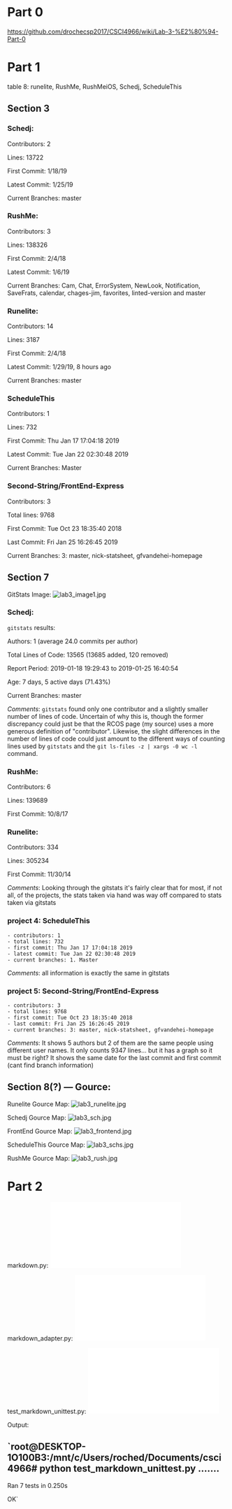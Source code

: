 # Part 0

https://github.com/drochecsp2017/CSCI4966/wiki/Lab-3-%E2%80%94-Part-0

# Part 1

table 8: runelite, RushMe, RushMeiOS, Schedj, ScheduleThis

## Section 3

### Schedj:

Contributors: 2

Lines: 13722

First Commit: 1/18/19

Latest Commit: 1/25/19

Current Branches: master

### RushMe:

Contributors: 3

Lines: 138326

First Commit: 2/4/18

Latest Commit: 1/6/19

Current Branches: Cam, Chat, ErrorSystem, NewLook, Notification, SaveFrats, calendar, chages-jim, favorites, linted-version and master

### Runelite:

Contributors: 14

Lines: 3187

First Commit: 2/4/18

Latest Commit: 1/29/19, 8 hours ago

Current Branches: master

### ScheduleThis

Contributors: 1

Lines: 732

First Commit: Thu Jan 17 17:04:18 2019 

Latest Commit: Tue Jan 22 02:30:48 2019 

Current Branches: Master

### Second-String/FrontEnd-Express

Contributors: 3

Total lines: 9768

First Commit: Tue Oct 23 18:35:40 2018 

Last Commit: Fri Jan 25 16:26:45 2019 

Current Branches: 3: master, nick-statsheet, gfvandehei-homepage

## Section 7
GitStats Image: ![lab3_image1.jpg](https://github.com/krishg4/Open-Source-Lab-Work/tree/master/Labs/Lab3/lab3_image1.jpg)

### Schedj:

`gitstats` results:

Authors: 1 (average 24.0 commits per author)

Total Lines of Code: 13565 (13685 added, 120 removed)

Report Period: 2019-01-18 19:29:43 to 2019-01-25 16:40:54

Age: 7 days, 5 active days (71.43%)

Current Branches: master

*Comments*: `gitstats` found only one contributor and a slightly smaller number of lines of code.
Uncertain of why this is, though the former discrepancy could just be that the RCOS page (my source) uses a more generous definition of "contributor".
Likewise, the slight differences in the number of lines of code could just amount to the different ways of counting lines used by `gitstats` and the `git ls-files -z | xargs -0 wc -l` command.

### RushMe:

Contributors: 6

Lines: 139689

First Commit: 10/8/17

### Runelite:

Contributors: 334

Lines: 305234

First Commit: 11/30/14

*Comments*: Looking through the gitstats it's fairly clear that for most, if not all, of the projects, the stats taken via hand was way off compared to stats taken via gitstats

### project 4: ScheduleThis
	- contributors: 1
	- total lines: 732
	- first commit: Thu Jan 17 17:04:18 2019 
	- latest commit: Tue Jan 22 02:30:48 2019 
	- current branches: 1. Master
*Comments*: all information is exactly the same in gitstats

### project 5: Second-String/FrontEnd-Express
	- contributors: 3
	- total lines: 9768
	- first commit: Tue Oct 23 18:35:40 2018 
	- last commit: Fri Jan 25 16:26:45 2019 
	- current branches: 3: master, nick-statsheet, gfvandehei-homepage
*Comments*: It shows 5 authors but 2 of them are the same people using different user names.
	It only counts 9347 lines... but it has a graph so it must be right?
	It shows the same date for the last commit and first commit
	(cant find branch information)


## Section 8(?) — Gource:

Runelite Gource Map: ![lab3_runelite.jpg](https://github.com/krishg4/Open-Source-Lab-Work/tree/master/Labs/Lab3/lab3_runelite.jpg)

Schedj Gource Map: ![lab3_sch.jpg](https://github.com/krishg4/Open-Source-Lab-Work/tree/master/Labs/Lab3/lab3_sch.jpg)

FrontEnd Gource Map: ![lab3_frontend.jpg](https://github.com/krishg4/Open-Source-Lab-Work/tree/master/Labs/Lab3/lab3_frontend.jpg)

ScheduleThis Gource Map: ![lab3_schs.jpg](https://github.com/krishg4/Open-Source-Lab-Work/tree/master/Labs/Lab3/lab3_schs.jpg)

RushMe Gource Map: ![lab3_rush.jpg](https://github.com/krishg4/Open-Source-Lab-Work/tree/master/Labs/Lab3/lab3_rush.jpg)

# Part 2

markdown.py: ![markdown.py](/code/markdown.py)

markdown_adapter.py: ![markdown_adapter.py](/code/markdown_adapter.py)

test_markdown_unittest.py: ![test_markdown_unittest.py](/code/test_markdown_unittest.py)

Output: 

`root@DESKTOP-1O100B3:/mnt/c/Users/roched/Documents/csci4966# python test_markdown_unittest.py
.......
----------------------------------------------------------------------
Ran 7 tests in 0.250s

OK`
